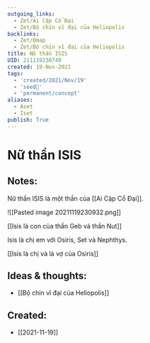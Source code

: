 ```yaml
---
outgoing_links:
  - Zet/Ai Cập Cổ Đại
  - Zet/Bộ chín vĩ đại của Heliopolis
backlinks:
  - Zet/Qmap
  - Zet/Bộ chín vĩ đại của Heliopolis
title: Nữ thần ISIS
UID: 211119230749
created: 19-Nov-2021
tags:
  - 'created/2021/Nov/19'
  - 'seed🥜'
  - 'permanent/concept'
aliases:
  - Aset
  - Iset
publish: True
---
```

# Nữ thần ISIS

## Notes:
Nữ thần ISIS là một thần của [[Ai Cập Cổ Đại]].

![[Pasted image 20211119230932.png]]

[[Isis là con của thần Geb và thần Nut]]

Isis là chị em với Osiris, Set và Nephthys.

[[Isis là chị và là vợ của Osiris]]

## Ideas & thoughts:
- [[Bộ chín vĩ đại của Heliopolis]]

## Created:
- [[2021-11-19]]
